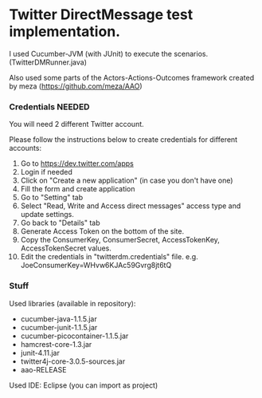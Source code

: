 Twitter DirectMessage test implementation.
=========

I used Cucumber-JVM (with JUnit) to execute the scenarios. (TwitterDMRunner.java)

Also used some parts of the Actors-Actions-Outcomes framework created by meza (https://github.com/meza/AAO)

### Credentials NEEDED

You will need 2 different Twitter account.

Please follow the instructions below to create credentials for different accounts:
  1. Go to https://dev.twitter.com/apps
  2. Login if needed
  3. Click on "Create a new application" (in case you don't have one)
  4. Fill the form and create application
  5. Go to "Setting" tab
  6. Select "Read, Write and Access direct messages" access type and update settings.
  7. Go back to "Details" tab
  8. Generate Access Token on the bottom of the site.
  9. Copy the ConsumerKey, ConsumerSecret, AccessTokenKey, AccessTokenSecret values.
  10. Edit the credentials in "twitterdm.credentials" file.  e.g. JoeConsumerKey=WHvw6KJAc59Gvrg8jt6tQ

### Stuff

Used libraries (available in repository):
  - cucumber-java-1.1.5.jar
  - cucumber-junit-1.1.5.jar
  - cucumber-picocontainer-1.1.5.jar
  - hamcrest-core-1.3.jar
  - junit-4.11.jar
  - twitter4j-core-3.0.5-sources.jar
  - aao-RELEASE

Used IDE: Eclipse (you can import as project)
